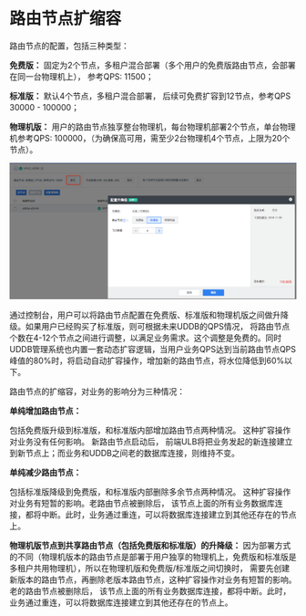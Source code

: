 # 路由节点扩缩容


路由节点的配置，包括三种类型：

**免费版：** 固定为2个节点，多租户混合部署（多个用户的免费版路由节点，会部署在同一台物理机上）， 参考QPS: 11500；

**标准版：** 默认4个节点，多租户混合部署， 后续可免费扩容到12节点，参考QPS 30000 - 100000；

**物理机版：** 用户的路由节点独享整台物理机，每台物理机部署2个节点，单台物理机参考QPS:
100000，（为确保高可用，需至少2台物理机4个节点，上限为20个节点）。

![image](/images/uddb07.png)

通过控制台，用户可以将路由节点配置在免费版、标准版和物理机版之间做升降级。如果用户已经购买了标准版，则可根据未来UDDB的QPS情况，
将路由节点个数在4-12个节点之间进行调整，以满足业务需求。这个调整是免费的。同时UDDB管理系统也内置一套动态扩容逻辑，当用户业务QPS达到当前路由节点QPS峰值的80%时，将启动自动扩容操作，增加新的路由节点，将水位降低到60%以下。

路由节点的扩缩容，对业务的影响分为三种情况：

**单纯增加路由节点：**

包括免费版升级到标准版，和标准版内部增加路由节点两种情况。 这种扩容操作对业务没有任何影响。 新路由节点启动后，
前端ULB将把业务发起的新连接建立到新节点上；而业务和UDDB之间老的数据库连接，则维持不变。

**单纯减少路由节点：**

包括标准版降级到免费版，和标准版内部删除多余节点两种情况。 这种扩容操作对业务有短暂的影响。老路由节点被删除后，
该节点上面的所有业务数据库连接，都将中断。此时，业务通过重连，可以将数据库连接建立到其他还存在的节点上。

**物理机版节点到共享路由节点（包括免费版和标准版）的升降级：**
因为部署方式的不同（物理机版本的路由节点是部署于用户独享的物理机上，免费版和标准版是多租户共用物理机），所以在物理机版和免费版/标准版之间切换时，
需要先创建新版本的路由节点，再删除老版本路由节点，这种扩容操作对业务有短暂的影响。老的路由节点被删除后，
该节点上面的所有业务数据库连接，都将中断。此时，业务通过重连，可以将数据库连接建立到其他还存在的节点上。

